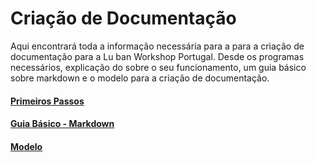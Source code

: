 # Criação de Documentação

Aqui encontrará toda a informação necessária para a para a criação de documentação para a Lu ban Workshop Portugal. Desde os programas necessários, explicação do sobre o seu funcionamento, um guia básico sobre markdown e o modelo para a criação de documentação.

#### [Primeiros Passos](./howtodo/criacao_de_documentacao/primeiros_passos.md)
#### [Guia Básico - Markdown](./howtodo/criacao_de_documentacao/guia_basico.md)
#### [Modelo](./howtodo/criacao_de_documentacao/modelo.md)